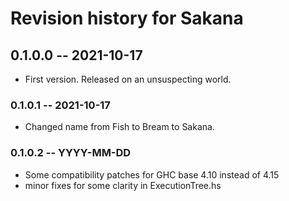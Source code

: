 # Revision history for Sakana

## 0.1.0.0 -- 2021-10-17

* First version. Released on an unsuspecting world.

### 0.1.0.1 -- 2021-10-17

* Changed name from Fish to Bream to Sakana.

### 0.1.0.2 -- YYYY-MM-DD

* Some compatibility patches for GHC base 4.10 instead of 4.15
* minor fixes for some clarity in ExecutionTree.hs
